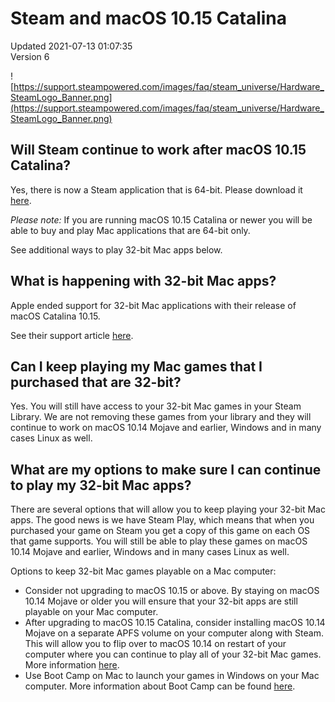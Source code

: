 # Steam and macOS 10.15 Catalina
Updated 2021-07-13 01:07:35  
Version 6  

![https://support.steampowered.com/images/faq/steam_universe/Hardware_SteamLogo_Banner.png](https://support.steampowered.com/images/faq/steam_universe/Hardware_SteamLogo_Banner.png)  
  
  
## Will Steam continue to work after macOS 10.15 Catalina?
  
  
Yes, there is now a Steam application that is 64-bit. Please download it [here](https://store.steampowered.com/about/ ).  
  
*Please note:* If you are running macOS 10.15 Catalina or newer you will be able to buy and play Mac applications that are 64-bit only.  
  
See additional ways to play 32-bit Mac apps below.  
  
## What is happening with 32-bit Mac apps?
  
  
Apple ended support for 32-bit Mac applications with their release of macOS Catalina 10.15.  
  
See their support article [here](https://support.apple.com/en-us/HT208436).  
  
## Can I keep playing my Mac games that I purchased that are 32-bit?
  
  
Yes. You will still have access to your 32-bit Mac games in your Steam Library. We are not removing these games from your library and they will continue to work on macOS 10.14 Mojave and earlier, Windows and in many cases Linux as well.  
  
## What are my options to make sure I can continue to play my 32-bit Mac apps?
  
  
There are several options that will allow you to keep playing your 32-bit Mac apps. The good news is we have Steam Play, which means that when you purchased your game on Steam you get a copy of this game on each OS that game supports. You will still be able to play these games on macOS 10.14 Mojave and earlier, Windows and in many cases Linux as well.  
  
Options to keep 32-bit Mac games playable on a Mac computer:  

* Consider not upgrading to macOS 10.15 or above. By staying on macOS 10.14 Mojave or older you will ensure that your 32-bit apps are still playable on your Mac computer.
* After upgrading to macOS 10.15 Catalina, consider installing macOS 10.14 Mojave on a separate APFS volume on your computer along with Steam. This will allow you to flip over to macOS 10.14 on restart of your computer where you can continue to play all of your 32-bit Mac games. More information [here](https://support.apple.com/en-us/HT208891).
* Use Boot Camp on Mac to launch your games in Windows on your Mac computer. More information about Boot Camp can be found [here](https://support.apple.com/boot-camp).